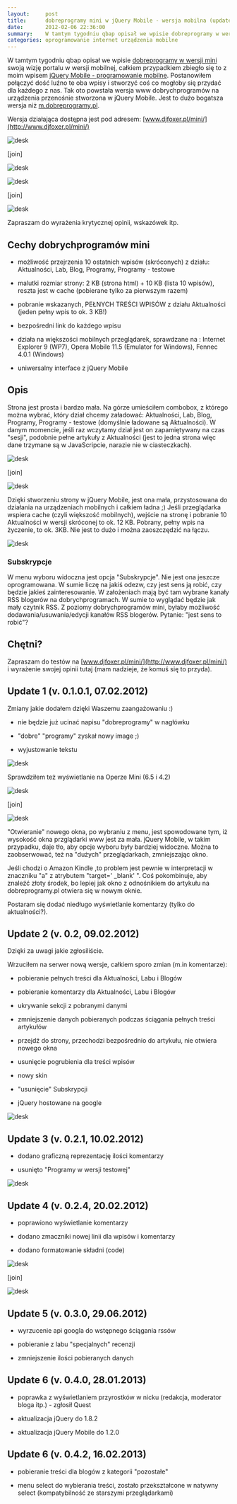 ```yaml
---
layout:     post
title:      dobreprogramy mini w jQuery Mobile - wersja mobilna (update 7; 16.01.13)
date:       2012-02-06 22:36:00
summary:    W tamtym tygodniu qbap opisał we wpisie dobreprogramy w wersji mini swoją wizję portalu w wersji mobilnej, całkiem przypadkiem zbiegło się to z moim wpisem jQuery Mobile - programowanie mobilne. Postanowiłem połączyć dość luźno te oba wpisy i stworzyć coś co mogłoby się przydać dla każdego z nas. Ta...
categories: oprogramowanie internet urządzenia mobilne
---
```




W tamtym tygodniu qbap opisał we wpisie [dobreprogramy w wersji mini](http://www.dobreprogramy.pl/qbap/dobreprogramy-w-wersji-mini,30118.html) swoją wizję portalu w wersji mobilnej, całkiem przypadkiem zbiegło się to z moim wpisem [jQuery Mobile - programowanie mobilne](http://www.dobreprogramy.pl/djfoxer/jQuery-Mobile-programowanie-mobilne,30130.html). Postanowiłem połączyć dość luźno te oba wpisy i stworzyć coś co mogłoby się przydać dla każdego z nas. Tak oto powstała wersja www dobrychprogramów na urządzenia przenośnie stworzona w jQuery Mobile. Jest to dużo bogatsza wersja niż [m.dobreprogramy.pl](http://m.dobreprogramy.pl/).

Wersja działająca dostępna jest pod adresem: [www.djfoxer.pl/mini/](http://www.djfoxer.pl/mini/)



![desk](https://raw.githubusercontent.com/djfoxer/djfoxer.github.io/master/_img/2012-2-6-_149_/g_-_288x192_-_-_30176x20120206222317_0.jpg)

[join]

![desk](https://raw.githubusercontent.com/djfoxer/djfoxer.github.io/master/_img/2012-2-6-_149_/g_-_288x192_-_-_30176x20120206222325_0.jpg)





![desk](https://raw.githubusercontent.com/djfoxer/djfoxer.github.io/master/_img/2012-2-6-_149_/g_-_288x192_-_-_30176x20120206222335_0.jpg)

[join]

![desk](https://raw.githubusercontent.com/djfoxer/djfoxer.github.io/master/_img/2012-2-6-_149_/g_-_288x192_-_-_30176x20120206222351_0.jpg)



Zapraszam do wyrażenia krytycznej opinii, wskazówek itp.



## Cechy dobrychprogramów mini






  * możliwość przejrzenia 10 ostatnich wpisów (skróconych) z działu: Aktualności, Lab, Blog, Programy, Programy - testowe



  * malutki rozmiar strony: 2 KB (strona html) + 10 KB (lista 10 wpisów), reszta jest w cache (pobierane tylko za pierwszym razem)



  * pobranie wskazanych, PEŁNYCH TREŚCI WPISÓW z działu Aktualności (jeden pełny wpis to ok. 3 KB!)



  * bezpośredni link do każdego wpisu



  * działa na większości mobilnych przeglądarek, sprawdzane na : Internet Explorer 9 (WP7), Opera Mobile 11.5 (Emulator for Windows), Fennec 4.0.1 (Windows)



  * uniwersalny interface z jQuery Mobile





## Opis



Strona jest prosta i bardzo mała. Na górze umieściłem combobox, z którego można wybrać, który dział chcemy załadować: Aktualności, Lab, Blog, Programy, Programy - testowe (domyślnie ładowane są Aktualności). W danym momencie, jeśli raz wczytamy dział jest on zapamiętywany na czas "sesji", podobnie pełne artykuły z Aktualności (jest to jedna strona więc dane trzymane są w JavaScripcie, narazie nie w ciasteczkach). 



![desk](https://raw.githubusercontent.com/djfoxer/djfoxer.github.io/master/_img/2012-2-6-_149_/g_-_288x192_-_-_30176x20120206222907_0.jpg)

[join]

![desk](https://raw.githubusercontent.com/djfoxer/djfoxer.github.io/master/_img/2012-2-6-_149_/g_-_288x192_-_-_30176x20120206222915_0.jpg)





Dzięki stworzeniu strony w jQuery Mobile, jest ona mała, przystosowana do działania na urządzeniach mobilnych i całkiem ładna ;) Jeśli przeglądarka wspiera cache (czyli większość mobilnych), wejście na stronę i pobranie 10 Aktualności w wersji skróconej to ok. 12 KB. Pobrany, pełny wpis na życzenie, to ok. 3KB. Nie jest to dużo i można zaoszczędzić na łączu.



![desk](https://raw.githubusercontent.com/djfoxer/djfoxer.github.io/master/_img/2012-2-6-_149_/g_-_608x405_-_-_30176x20120206222237_0.png)





### Subskrypcje



W menu wyboru widoczna jest opcja "Subskrypcje". Nie jest ona jeszcze oprogramowana. W sumie liczę na jakiś odezw, czy jest sens ją robić, czy będzie jakieś zainteresowanie. W założeniach mają być tam wybrane kanały RSS blogerów na dobrychprogramach. W sumie to wyglądać będzie jak mały czytnik RSS. Z poziomy dobrychprogramów mini, byłaby możliwość dodawania/usuwania/edycji kanałów RSS blogerów. Pytanie: "jest sens to robić"?



## Chętni?



Zapraszam do testów na [www.djfoxer.pl/mini/](http://www.djfoxer.pl/mini/) i wyrażenie swojej opinii tutaj (mam nadzieje, że komuś się to przyda).





## Update 1 (v. 0.1.0.1, 07.02.2012)



Zmiany jakie dodałem dzięki Waszemu zaangażowaniu :)



  * nie będzie już ucinać napisu "dobreprogramy" w nagłówku


  * "dobre" "programy" zyskał nowy image ;)


  * wyjustowanie tekstu





![desk](https://raw.githubusercontent.com/djfoxer/djfoxer.github.io/master/_img/2012-2-6-_149_/g_-_608x405_-_-_30176x20120207175821_0.jpg)


Sprawdziłem też wyświetlanie na Operze Mini (6.5 i 4.2)


![desk](https://raw.githubusercontent.com/djfoxer/djfoxer.github.io/master/_img/2012-2-6-_149_/g_-_288x192_-_-_30176x20120207175031_0.jpg)

[join]

![desk](https://raw.githubusercontent.com/djfoxer/djfoxer.github.io/master/_img/2012-2-6-_149_/g_-_288x192_-_-_30176x20120207175037_0.jpg)



"Otwieranie" nowego okna, po wybraniu z menu, jest spowodowane tym, iż wysokość okna przglądarki www jest za mała. jQuery Mobile, w takim przypadku, daje tło, aby opcje wyboru były bardziej widoczne. Można to zaobserwować, też na "dużych" przeglądarkach, zmniejszając okno.

Jeśli chodzi o Amazon Kindle ,to problem jest pewnie w interpretacji w znaczniku "a" z atrybutem "target=' _blank' ". Coś pokombinuje, aby znaleźć złoty środek, bo lepiej jak okno z odnośnikiem do artykułu na dobreprogramy.pl otwiera się w nowym oknie.

Postaram się dodać niedługo wyświetlanie komentarzy (tylko do aktualności?).



## Update 2 (v. 0.2, 09.02.2012)



Dzięki za uwagi jakie zgłosiliście.

Wrzuciłem na serwer nową wersje, całkiem sporo zmian (m.in komentarze):



  * pobieranie pełnych treści dla Aktualności, Labu i Blogów


  * pobieranie komentarzy dla Aktualności, Labu i Blogów


  * ukrywanie sekcji z pobranymi danymi


  * zmniejszenie danych pobieranych podczas ściągania pełnych treści artykułów


  * przejdź do strony, przechodzi bezpośrednio do artykułu, nie otwiera nowego okna


  * usunięcie pogrubienia dla treści wpisów
 

  * nowy skin
 

  * "usunięcie" Subskrypcji


  * jQuery hostowane na google





![desk](https://raw.githubusercontent.com/djfoxer/djfoxer.github.io/master/_img/2012-2-6-_149_/g_-_608x405_-_-_30176x20120209231853_0.jpg)





## Update 3 (v. 0.2.1, 10.02.2012)





  * dodano graficzną reprezentację ilości komentarzy


  * usunięto "Programy w wersji testowej"





![desk](https://raw.githubusercontent.com/djfoxer/djfoxer.github.io/master/_img/2012-2-6-_149_/g_-_608x405_-_-_30176x20120210180150_0.jpg)





## Update 4 (v. 0.2.4, 20.02.2012)






  * poprawiono wyświetlanie komentarzy


  * dodano zmaczniki nowej linii dla wpisów i komentarzy


  * dodano formatowanie składni (code)





![desk](https://raw.githubusercontent.com/djfoxer/djfoxer.github.io/master/_img/2012-2-6-_149_/g_-_288x192_-_-_30176x20120221075911_0.jpg)

[join]

![desk](https://raw.githubusercontent.com/djfoxer/djfoxer.github.io/master/_img/2012-2-6-_149_/g_-_288x192_-_-_30176x20120221075920_0.jpg)







## Update 5 (v. 0.3.0, 29.06.2012)






  * wyrzucenie api googla do wstępnego ściągania rssów


  * pobieranie z labu "specjalnych" recenzji


  * zmniejszenie ilości pobieranych danych
 




## Update 6 (v. 0.4.0, 28.01.2013)






  * poprawka z wyświetlaniem przyrostków w nicku (redakcja, moderator bloga itp.) - zgłosił Quest


  * aktualizacja jQuery do 1.8.2


  * aktualizacja jQuery Mobile do 1.2.0





## Update 6 (v. 0.4.2, 16.02.2013)






  * pobieranie treści dla blogów z kategorii "pozostałe"


  * menu select do wybierania treści, zostało przekształcone w natywny select (kompatybilność ze starszymi przeglądarkami)

